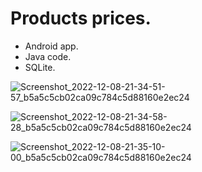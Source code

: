 # Products prices.

- Android app.
- Java code. 
- SQLite.

![Screenshot_2022-12-08-21-34-51-57_b5a5c5cb02ca09c784c5d88160e2ec24](https://user-images.githubusercontent.com/37807677/206566160-9c6b213b-c8c4-4d02-9feb-6889864c0efd.jpg)


![Screenshot_2022-12-08-21-34-58-28_b5a5c5cb02ca09c784c5d88160e2ec24](https://user-images.githubusercontent.com/37807677/206566200-fff2d8c8-7640-4a58-b918-7851c115d2bd.jpg)

![Screenshot_2022-12-08-21-35-10-00_b5a5c5cb02ca09c784c5d88160e2ec24](https://user-images.githubusercontent.com/37807677/206566246-f2fbeb5c-3e58-440f-9b06-a72ec0e8d247.jpg)

